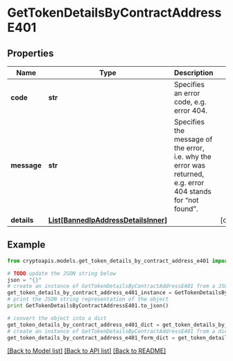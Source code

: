 # GetTokenDetailsByContractAddressE401


## Properties
Name | Type | Description | Notes
------------ | ------------- | ------------- | -------------
**code** | **str** | Specifies an error code, e.g. error 404. | 
**message** | **str** | Specifies the message of the error, i.e. why the error was returned, e.g. error 404 stands for “not found”. | 
**details** | [**List[BannedIpAddressDetailsInner]**](BannedIpAddressDetailsInner.md) |  | [optional] 

## Example

```python
from cryptoapis.models.get_token_details_by_contract_address_e401 import GetTokenDetailsByContractAddressE401

# TODO update the JSON string below
json = "{}"
# create an instance of GetTokenDetailsByContractAddressE401 from a JSON string
get_token_details_by_contract_address_e401_instance = GetTokenDetailsByContractAddressE401.from_json(json)
# print the JSON string representation of the object
print GetTokenDetailsByContractAddressE401.to_json()

# convert the object into a dict
get_token_details_by_contract_address_e401_dict = get_token_details_by_contract_address_e401_instance.to_dict()
# create an instance of GetTokenDetailsByContractAddressE401 from a dict
get_token_details_by_contract_address_e401_form_dict = get_token_details_by_contract_address_e401.from_dict(get_token_details_by_contract_address_e401_dict)
```
[[Back to Model list]](../README.md#documentation-for-models) [[Back to API list]](../README.md#documentation-for-api-endpoints) [[Back to README]](../README.md)


